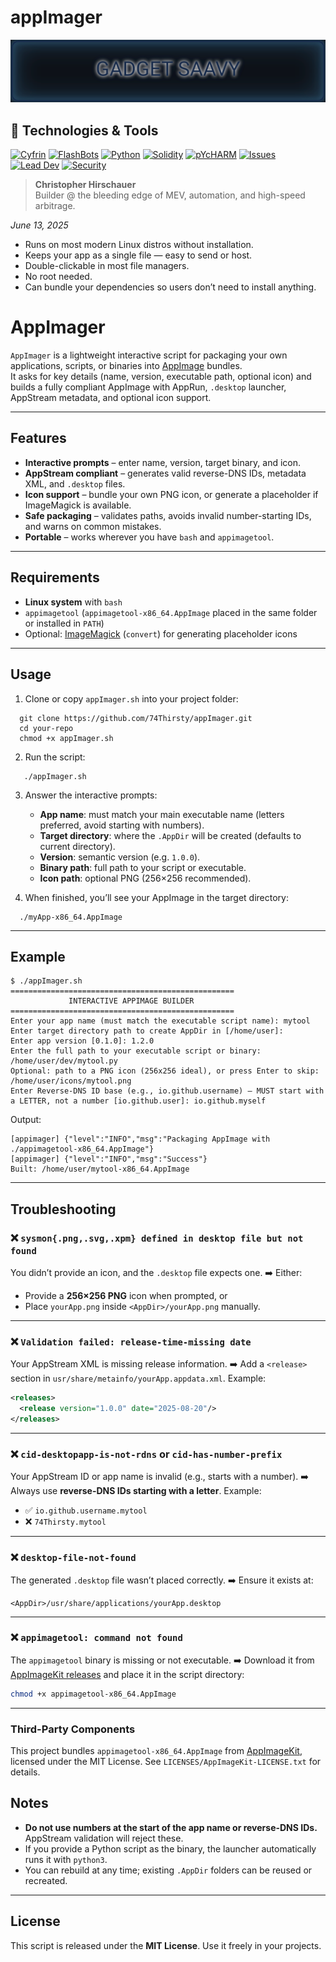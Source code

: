 # **appImager**

![GADGET SAAVY banner](https://raw.githubusercontent.com/74Thirsty/74Thirsty/main/assets/banner.svg)

## 🔧 Technologies & Tools

[![Cyfrin](https://img.shields.io/badge/Cyfrin-Audit%20Ready-005030?logo=shield&labelColor=F47321)](https://www.cyfrin.io/)
[![FlashBots](https://img.shields.io/pypi/v/finta?label=Finta&logo=python&logoColor=2774AE&labelColor=FFD100)](https://www.flashbots.net/)
[![Python](https://img.shields.io/badge/Python-3.11-003057?logo=python&labelColor=B3A369)](https://www.python.org/)
[![Solidity](https://img.shields.io/badge/Solidity-0.8.20-7BAFD4?logo=ethereum&labelColor=4B9CD3)](https://docs.soliditylang.org)
[![pYcHARM](https://img.shields.io/badge/Built%20with-PyCharm-782F40?logo=pycharm&logoColor=CEB888)](https://www.jetbrains.com/pycharm/)
[![Issues](https://img.shields.io/github/issues/74Thirsty/appImager.svg?color=hotpink&labelColor=brightgreen)](https://github.com/74Thirsty/appImager/issues)
[![Lead Dev](https://img.shields.io/badge/C.Hirschauer-Lead%20Developer-041E42?logo=parrotsecurity&labelColor=C5B783)](https://christopherhirschauer.bio)
[![Security](https://img.shields.io/badge/encryption-AES--256-orange.svg?color=13B5EA&labelColor=9EA2A2)]()

> <p><strong>Christopher Hirschauer</strong><br>
> Builder @ the bleeding edge of MEV, automation, and high-speed arbitrage.<br>
<em>June 13, 2025</em></p>



* Runs on most modern Linux distros without installation.
* Keeps your app as a single file — easy to send or host.
* Double-clickable in most file managers.
* No root needed.
* Can bundle your dependencies so users don’t need to install anything.


# AppImager

`AppImager` is a lightweight interactive script for packaging your own applications, scripts, or binaries into [AppImage](https://appimage.org/) bundles.  
It asks for key details (name, version, executable path, optional icon) and builds a fully compliant AppImage with AppRun, `.desktop` launcher, AppStream metadata, and optional icon support.

---

## Features

- **Interactive prompts** – enter name, version, target binary, and icon.
- **AppStream compliant** – generates valid reverse-DNS IDs, metadata XML, and `.desktop` files.
- **Icon support** – bundle your own PNG icon, or generate a placeholder if ImageMagick is available.
- **Safe packaging** – validates paths, avoids invalid number-starting IDs, and warns on common mistakes.
- **Portable** – works wherever you have `bash` and `appimagetool`.

---

## Requirements

- **Linux system** with `bash`
- `appimagetool` (`appimagetool-x86_64.AppImage` placed in the same folder or installed in `PATH`)
- Optional: [ImageMagick](https://imagemagick.org) (`convert`) for generating placeholder icons

---

## Usage

1. Clone or copy `appImager.sh` into your project folder:
 ```
   git clone https://github.com/74Thirsty/appImager.git
   cd your-repo
   chmod +x appImager.sh
```

2. Run the script:

```
   ./appImager.sh
```

3. Answer the interactive prompts:

   * **App name**: must match your main executable name (letters preferred, avoid starting with numbers).
   * **Target directory**: where the `.AppDir` will be created (defaults to current directory).
   * **Version**: semantic version (e.g. `1.0.0`).
   * **Binary path**: full path to your script or executable.
   * **Icon path**: optional PNG (256×256 recommended).

4. When finished, you’ll see your AppImage in the target directory:

 ```
   ./myApp-x86_64.AppImage
 ```

---

## Example

```
$ ./appImager.sh
==================================================
             INTERACTIVE APPIMAGE BUILDER
==================================================
Enter your app name (must match the executable script name): mytool
Enter target directory path to create AppDir in [/home/user]: 
Enter app version [0.1.0]: 1.2.0
Enter the full path to your executable script or binary: /home/user/dev/mytool.py
Optional: path to a PNG icon (256x256 ideal), or press Enter to skip: /home/user/icons/mytool.png
Enter Reverse-DNS ID base (e.g., io.github.username) — MUST start with a LETTER, not a number [io.github.user]: io.github.myself
```

Output:

```
[appimager] {"level":"INFO","msg":"Packaging AppImage with ./appimagetool-x86_64.AppImage"}
[appimager] {"level":"INFO","msg":"Success"}
Built: /home/user/mytool-x86_64.AppImage
```

---

## Troubleshooting

### ❌ `sysmon{.png,.svg,.xpm} defined in desktop file but not found`

You didn’t provide an icon, and the `.desktop` file expects one.
➡️ Either:

* Provide a **256×256 PNG** icon when prompted, or
* Place `yourApp.png` inside `<AppDir>/yourApp.png` manually.

---

### ❌ `Validation failed: release-time-missing date`

Your AppStream XML is missing release information.
➡️ Add a `<release>` section in `usr/share/metainfo/yourApp.appdata.xml`. Example:

```xml
<releases>
  <release version="1.0.0" date="2025-08-20"/>
</releases>
```

---

### ❌ `cid-desktopapp-is-not-rdns` or `cid-has-number-prefix`

Your AppStream ID or app name is invalid (e.g., starts with a number).
➡️ Always use **reverse-DNS IDs starting with a letter**. Example:

* ✅ `io.github.username.mytool`
* ❌ `74Thirsty.mytool`

---

### ❌ `desktop-file-not-found`

The generated `.desktop` file wasn’t placed correctly.
➡️ Ensure it exists at:

```
<AppDir>/usr/share/applications/yourApp.desktop
```

---

### ❌ `appimagetool: command not found`

The `appimagetool` binary is missing or not executable.
➡️ Download it from [AppImageKit releases](https://github.com/AppImage/AppImageKit/releases) and place it in the script directory:

```bash
chmod +x appimagetool-x86_64.AppImage
```

---

### Third-Party Components
This project bundles `appimagetool-x86_64.AppImage` from [AppImageKit](https://github.com/AppImage/AppImageKit),
licensed under the MIT License. See `LICENSES/AppImageKit-LICENSE.txt` for details.


## Notes

* **Do not use numbers at the start of the app name or reverse-DNS IDs.** AppStream validation will reject these.
* If you provide a Python script as the binary, the launcher automatically runs it with `python3`.
* You can rebuild at any time; existing `.AppDir` folders can be reused or recreated.

---

## License

This script is released under the **MIT License**. Use it freely in your projects.
